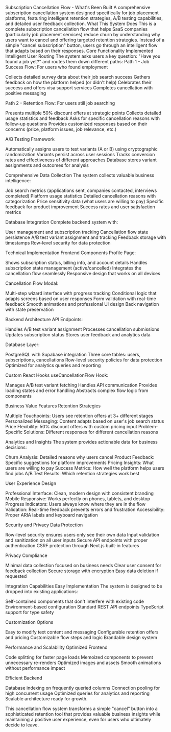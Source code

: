 Subscription Cancellation Flow - What's Been Built
A comprehensive subscription cancellation system designed specifically for job placement platforms, featuring intelligent retention strategies, A/B testing capabilities, and detailed user feedback collection.
What This System Does
This is a complete subscription cancellation flow that helps SaaS companies (particularly job placement services) reduce churn by understanding why users want to cancel and offering targeted retention strategies. Instead of a simple "cancel subscription" button, users go through an intelligent flow that adapts based on their responses.
Core Functionality Implemented
Intelligent User Routing
The system asks users a key question: "Have you found a job yet?" and routes them down different paths:
Path 1 - Job Success Flow: For users who found employment

Collects detailed survey data about their job search success
Gathers feedback on how the platform helped (or didn't help)
Celebrates their success and offers visa support services
Completes cancellation with positive messaging

Path 2 - Retention Flow: For users still job searching

Presents multiple 50% discount offers at strategic points
Collects detailed usage statistics and feedback
Asks for specific cancellation reasons with follow-up questions
Provides customized responses based on their concerns (price, platform issues, job relevance, etc.)

A/B Testing Framework

Automatically assigns users to test variants (A or B) using cryptographic randomization
Variants persist across user sessions
Tracks conversion rates and effectiveness of different approaches
Database stores variant assignments and outcomes for analysis

Comprehensive Data Collection
The system collects valuable business intelligence:

Job search metrics (applications sent, companies contacted, interviews completed)
Platform usage statistics
Detailed cancellation reasons with categorization
Price sensitivity data (what users are willing to pay)
Specific feedback for product improvement
Success rates and user satisfaction metrics

Database Integration
Complete backend system with:

User management and subscription tracking
Cancellation flow state persistence
A/B test variant assignment and tracking
Feedback storage with timestamps
Row-level security for data protection

Technical Implementation
Frontend Components
Profile Page:

Shows subscription status, billing info, and account details
Handles subscription state management (active/cancelled)
Integrates the cancellation flow seamlessly
Responsive design that works on all devices

Cancellation Flow Modal:

Multi-step wizard interface with progress tracking
Conditional logic that adapts screens based on user responses
Form validation with real-time feedback
Smooth animations and professional UI design
Back navigation with state preservation

Backend Architecture
API Endpoints:

Handles A/B test variant assignment
Processes cancellation submissions
Updates subscription status
Stores user feedback and analytics data

Database Layer:

PostgreSQL with Supabase integration
Three core tables: users, subscriptions, cancellations
Row-level security policies for data protection
Optimized for analytics queries and reporting

Custom React Hooks
useCancellationFlow Hook:

Manages A/B test variant fetching
Handles API communication
Provides loading states and error handling
Abstracts complex flow logic from components

Business Value Features
Retention Strategies

Multiple Touchpoints: Users see retention offers at 3+ different stages
Personalized Messaging: Content adapts based on user's job search status
Price Flexibility: 50% discount offers with custom pricing input
Problem-Specific Solutions: Different responses for different cancellation reasons

Analytics and Insights
The system provides actionable data for business decisions:

Churn Analysis: Detailed reasons why users cancel
Product Feedback: Specific suggestions for platform improvements
Pricing Insights: What users are willing to pay
Success Metrics: How well the platform helps users find jobs
A/B Test Results: Which retention strategies work best

User Experience Design

Professional Interface: Clean, modern design with consistent branding
Mobile Responsive: Works perfectly on phones, tablets, and desktop
Progress Indicators: Users always know where they are in the flow
Validation: Real-time feedback prevents errors and frustration
Accessibility: Proper ARIA labels and keyboard navigation

Security and Privacy
Data Protection

Row-level security ensures users only see their own data
Input validation and sanitization on all user inputs
Secure API endpoints with proper authentication
CSRF protection through Next.js built-in features

Privacy Compliance

Minimal data collection focused on business needs
Clear user consent for feedback collection
Secure storage with encryption
Easy data deletion if requested

Integration Capabilities
Easy Implementation
The system is designed to be dropped into existing applications:

Self-contained components that don't interfere with existing code
Environment-based configuration
Standard REST API endpoints
TypeScript support for type safety

Customization Options

Easy to modify text content and messaging
Configurable retention offers and pricing
Customizable flow steps and logic
Brandable design system

Performance and Scalability
Optimized Frontend

Code splitting for faster page loads
Memoized components to prevent unnecessary re-renders
Optimized images and assets
Smooth animations without performance impact

Efficient Backend

Database indexing on frequently queried columns
Connection pooling for high concurrent usage
Optimized queries for analytics and reporting
Scalable architecture ready for growth.

This cancellation flow system transforms a simple "cancel" button into a sophisticated retention tool that provides valuable business insights while maintaining a positive user experience, even for users who ultimately decide to leave.
